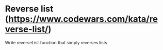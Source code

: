 # Reverse list (https://www.codewars.com/kata/reverse-list/)

Write reverseList function that simply reverses lists.
